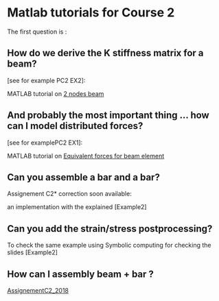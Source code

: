 # Matlab tutorials for Course 2


The first question is :

## How do we derive the K stiffness matrix for a beam?

[see for example PC2 EX2]:

MATLAB tutorial on [2 nodes beam](http://htmlpreview.github.io/?https://github.com/jomorlier/feacourse/blob/master/K_derivation_Beam/K_derivation_beamP.html)

## And probably the most important thing ... how can I model distributed forces?

[see for examplePC2 EX1]: 

MATLAB tutorial on [Equivalent forces for beam element](http://htmlpreview.github.io/?https://github.com/jomorlier/feacourse/blob/master/Equivalent_Nodal_force/Equivalent_Nodal_force.html)


## Can you assemble a bar and a bar?

Assignement C2* correction soon available:

an implementation with the explained [Example2]


## Can you add the strain/stress postprocessing?

To check the same example using Symbolic computing for checking the slides [Example2]

## How can I assembly beam + bar ? 

[AssignementC2_2018](http://htmlpreview.github.io/?https://github.com/jomorlier/feacourse/blob/master/AssignementC2_2018/Assignement2_2018_correction.html)



